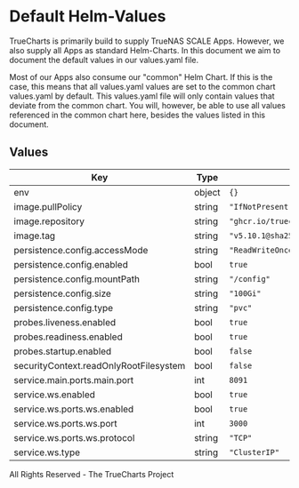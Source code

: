# Default Helm-Values

TrueCharts is primarily build to supply TrueNAS SCALE Apps.
However, we also supply all Apps as standard Helm-Charts. In this document we aim to document the default values in our values.yaml file.

Most of our Apps also consume our "common" Helm Chart.
If this is the case, this means that all values.yaml values are set to the common chart values.yaml by default. This values.yaml file will only contain values that deviate from the common chart.
You will, however, be able to use all values referenced in the common chart here, besides the values listed in this document.

## Values

| Key | Type | Default | Description |
|-----|------|---------|-------------|
| env | object | `{}` |  |
| image.pullPolicy | string | `"IfNotPresent"` |  |
| image.repository | string | `"ghcr.io/truecharts/zwavejs2mqtt"` |  |
| image.tag | string | `"v5.10.1@sha256:52cca77e294adea9bc753628b906c8c10d2b44d0b8d5caeb4ccaf5b92946e0cb"` |  |
| persistence.config.accessMode | string | `"ReadWriteOnce"` |  |
| persistence.config.enabled | bool | `true` |  |
| persistence.config.mountPath | string | `"/config"` |  |
| persistence.config.size | string | `"100Gi"` |  |
| persistence.config.type | string | `"pvc"` |  |
| probes.liveness.enabled | bool | `true` |  |
| probes.readiness.enabled | bool | `true` |  |
| probes.startup.enabled | bool | `false` |  |
| securityContext.readOnlyRootFilesystem | bool | `false` |  |
| service.main.ports.main.port | int | `8091` |  |
| service.ws.enabled | bool | `true` |  |
| service.ws.ports.ws.enabled | bool | `true` |  |
| service.ws.ports.ws.port | int | `3000` |  |
| service.ws.ports.ws.protocol | string | `"TCP"` |  |
| service.ws.type | string | `"ClusterIP"` |  |

All Rights Reserved - The TrueCharts Project
